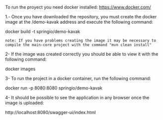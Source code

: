 To run the proyect you need docker installed: https://www.docker.com/

1.- Once you have downloaded the repository, you must create the docker image at the /demo-kavak address and execute the following command:

  docker build -t springio/demo-kavak

    note: If you have problems creating the image it may be necessary to compile the main-core project with the command "mvn clean install"

2- If the image was created correctly you should be able to view it with the following command:

  docker images

3- To run the project in a docker container, run the following command:

  docker run -p 8080:8080 springio/demo-kavak

4- It should be possible to see the application in any browser once the image is uploaded:

  http://localhost:8080/swagger-ui/index.html
